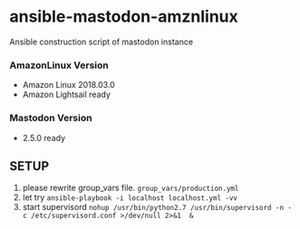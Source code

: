 # ansible-mastodon-amznlinux

Ansible construction script of mastodon instance

### AmazonLinux Version

* Amazon Linux 2018.03.0
* Amazon Lightsail ready

### Mastodon Version
* 2.5.0 ready

## SETUP

1. please rewrite group_vars file. `group_vars/production.yml`
2. let try `ansible-playbook -i localhost localhost.yml -vv`
3. start supervisord `nohup /usr/bin/python2.7 /usr/bin/supervisord -n -c /etc/supervisord.conf >/dev/null 2>&1  &`
